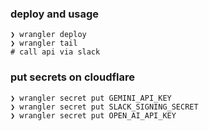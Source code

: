 ### deploy and usage
```
❯ wrangler deploy
❯ wrangler tail
# call api via slack
```

### put secrets on cloudflare
```
❯ wrangler secret put GEMINI_API_KEY
❯ wrangler secret put SLACK_SIGNING_SECRET
❯ wrangler secret put OPEN_AI_API_KEY
```
